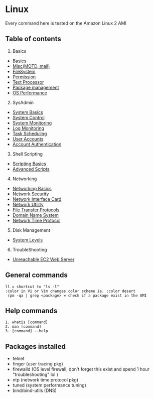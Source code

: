 # Linux
Every command here is tested on the Amazon Linux 2 AMI 

## Table of contents
1. Basics
- [Basics](1.basics/0.Basics.md)
- [Misc(MOTD, mail)](1.basics/0.1.Misc.md)
- [FileSystem](1.basics/0.FileSystem.md)
- [Permission](1.basics/1.Permission.md)
- [Text Processor](1.basics/2.Text.md)
- [Package management](1.basics/3.PkgManagement.md)
- [OS Performance](1.basics/4.Performance.md)
2. SysAdmin  
- [System Basics](2.sysadmin/0.SysBasics.md)
- [System Control](2.sysadmin/1.0.SysControl.md)
- [System Monitoring](2.sysadmin/1.1.SysMonitoring.md)
- [Log Monitoring](2.sysadmin/1.2.SysLogMonitoring.md)
- [Task Scheduling](2.sysadmin/2.TaskSchedule.md)
- [User Accounts](2.sysadmin/3.UserAccounts.md)
- [Account Authentication](2.sysadmin/4.AccountAuthentication.md)
3. Shell Scripting
- [Scripting Basics](3.shell-scripting/0.ShellBasics.md)
- [Advanced Scripts](3.shell-scripting/1.advanced-scripting.md)
4. Networking
- [Networking Basics](4.networking/0.NetBasics.md)
- [Network Security](4.networking/0.1.NetSecurity.md)
- [Network Interface Card](4.networking/1.NIC.md)
- [Network Utility](4.networking/2.NetUtilities.md)
- [File Transfer Protocols](4.networking/3.FileTransferProtocols.md)
- [Domain Name System](4.networking/4.DNS.md)
- [Network Time Protocol](4.networking/4.NTP.md)
5. Disk Management
- [System Levels](5.disk-management/0.SystemLevel.md)
6. TroubleShooting
- [Unreachable EC2 Web Server](6.troubleshooting/0.EC2WebServer.md)

## General commands
```
ll = shortcut to "ls -l"
:color in Vi or Vim changes color scheme ie. :color desert
 rpm -qa | grep <package> = check if a package exist in the AMI
```
## Help commands
```
1. whatis [command]
2. man [command]
3. [command] --help 
```
## Packages installed
- telnet
- finger (user tracing pkg)
- firewalld (OS level firewall, don't forget this exist and spend 1 hour "troubleshooting" lol )
- ntp (network time protocol pkg)
- tuned (system performance tuning)
- bind/bind-utils (DNS)